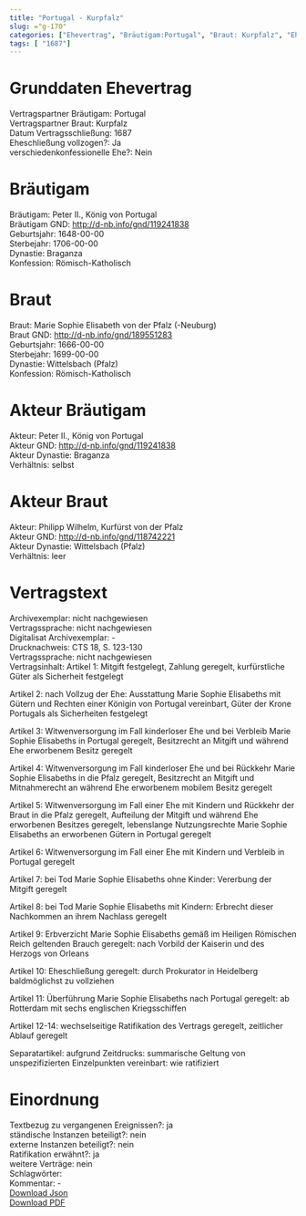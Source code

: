 ```yaml
---
title: "Portugal - Kurpfalz"
slug: ="g-170"
categories: ["Ehevertrag", "Bräutigam:Portugal", "Braut: Kurpfalz", "Eheschließung vollzogen?:Ja", "verschiedenkonfessionelle Ehe?:Nein", "Dynastie Bräutigam:Braganza", "Akteur Bräutigam:Peter II., König von Portugal", "Akteur Braut:Philipp Wilhelm, Kurfürst von der Pfalz", "Textbezug?:ja", "Ständisch?:nein", "Ratifikation?:ja", "Sonstiges?:nein", "Bräutigam:Portugal", "Braut: Kurpfalz"]
tags: [ "1687"]
---
```

<!--more-->

# Grunddaten Ehevertrag

Vertragspartner Bräutigam: Portugal<br>
Vertragspartner Braut: Kurpfalz<br>
Datum Vertragsschließung: 1687<br>
Eheschließung vollzogen?: Ja<br>
verschiedenkonfessionelle Ehe?: Nein<br>
# Bräutigam

Bräutigam: Peter II., König von Portugal<br>
Bräutigam GND: http://d-nb.info/gnd/119241838<br>
Geburtsjahr: 1648-00-00<br>
Sterbejahr: 1706-00-00<br>
Dynastie: Braganza<br>
Konfession: Römisch-Katholisch<br>
# Braut

Braut: Marie Sophie Elisabeth von der Pfalz (-Neuburg)<br>
Braut GND: http://d-nb.info/gnd/189551283<br>
Geburtsjahr: 1666-00-00<br>
Sterbejahr: 1699-00-00<br>
Dynastie: Wittelsbach (Pfalz)<br>
Konfession: Römisch-Katholisch<br>
# Akteur Bräutigam

Akteur: Peter II., König von Portugal<br>
Akteur GND: http://d-nb.info/gnd/119241838<br>
Akteur Dynastie: Braganza<br>
Verhältnis: selbst<br>
# Akteur Braut

Akteur: Philipp Wilhelm, Kurfürst von der Pfalz<br>
Akteur GND: http://d-nb.info/gnd/118742221<br>
Akteur Dynastie: Wittelsbach (Pfalz)<br>
Verhältnis: leer<br>
# Vertragstext

Archivexemplar: nicht nachgewiesen<br>
Vertragssprache: nicht nachgewiesen<br>
Digitalisat Archivexemplar: -<br>
Drucknachweis: CTS 18, S. 123-130<br>
Vertragssprache: nicht nachgewiesen<br>
Vertragsinhalt: Artikel 1: Mitgift festgelegt, Zahlung geregelt, kurfürstliche Güter als Sicherheit festgelegt

Artikel 2: nach Vollzug der Ehe: Ausstattung Marie Sophie Elisabeths mit Gütern und Rechten einer Königin von Portugal vereinbart, Güter der Krone Portugals als Sicherheiten festgelegt

Artikel 3: Witwenversorgung im Fall kinderloser Ehe und bei Verbleib Marie Sophie Elisabeths in Portugal geregelt, Besitzrecht an Mitgift und während Ehe erworbenem Besitz geregelt

Artikel 4: Witwenversorgung im Fall kinderloser Ehe und bei Rückkehr Marie Sophie Elisabeths in die Pfalz geregelt, Besitzrecht an Mitgift und Mitnahmerecht an während Ehe erworbenem mobilem Besitz geregelt

Artikel 5: Witwenversorgung im Fall einer Ehe mit Kindern und Rückkehr der Braut in die Pfalz geregelt, Aufteilung der Mitgift und während Ehe erworbenen Besitzes geregelt, lebenslange Nutzungsrechte Marie Sophie Elisabeths an erworbenen Gütern in Portugal geregelt

Artikel 6: Witwenversorgung im Fall einer Ehe mit Kindern und Verbleib in Portugal geregelt

Artikel 7: bei Tod Marie Sophie Elisabeths ohne Kinder: Vererbung der Mitgift geregelt

Artikel 8: bei Tod Marie Sophie Elisabeths mit Kindern: Erbrecht dieser Nachkommen an ihrem Nachlass geregelt

Artikel 9: Erbverzicht Marie Sophie Elisabeths gemäß im Heiligen Römischen Reich geltenden Brauch geregelt: nach Vorbild der Kaiserin und des Herzogs von Orleans

Artikel 10: Eheschließung geregelt: durch Prokurator in Heidelberg baldmöglichst zu vollziehen

Artikel 11: Überführung Marie Sophie Elisabeths nach Portugal geregelt: ab Rotterdam mit sechs englischen Kriegsschiffen 

Artikel 12-14: wechselseitige Ratifikation des Vertrags geregelt, zeitlicher Ablauf geregelt

Separatartikel: aufgrund Zeitdrucks: summarische Geltung von unspezifizierten Einzelpunkten vereinbart: wie ratifiziert<br>
# Einordnung

Textbezug zu vergangenen Ereignissen?: ja<br>
ständische Instanzen beteiligt?: nein<br>
externe Instanzen beteiligt?: nein<br>
Ratifikation erwähnt?: ja<br>
weitere Verträge: nein<br>
Schlagwörter: <br>
Kommentar: -<br>
[Download Json](/vertraege/vertrag-170.json)<br>
[Download PDF](/vertraege/v134.pdf)